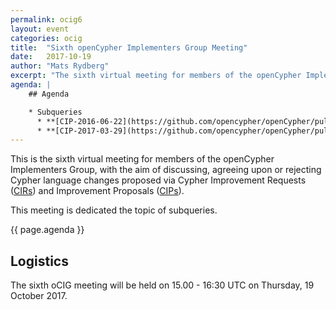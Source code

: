 ```yaml
---
permalink: ocig6
layout: event
categories: ocig
title:  "Sixth openCypher Implementers Group Meeting"
date:   2017-10-19
author: "Mats Rydberg"
excerpt: "The sixth virtual meeting for members of the openCypher Implementers Group."
agenda: |
    ## Agenda

    * Subqueries
      * **[CIP-2016-06-22](https://github.com/opencypher/openCypher/pull/100)**: Nested, updating, and chained subqueries _(Petra Selmer & Stefan Plantikow, Neo4j)_
      * **[CIP-2017-03-29](https://github.com/opencypher/openCypher/pull/217)**: Scalar subqueries and list subqueries _(Tobias Lindaaker, Neo4j)_
---
```

This is the sixth virtual meeting for members of the openCypher Implementers Group, with the aim of discussing, agreeing upon or rejecting Cypher language changes proposed via Cypher Improvement Requests (<a href="https://github.com/opencypher/openCypher/issues?q=is%3Aopen+is%3Aissue+label%3ACIR" target="_blank">CIRs</a>) and Improvement Proposals (<a href="/cips/" target="_blank">CIPs</a>).

This meeting is dedicated the topic of subqueries.

{{ page.agenda }}

## Logistics

The sixth oCIG meeting will be held on 15.00 - 16:30 UTC on Thursday, 19 October 2017.
